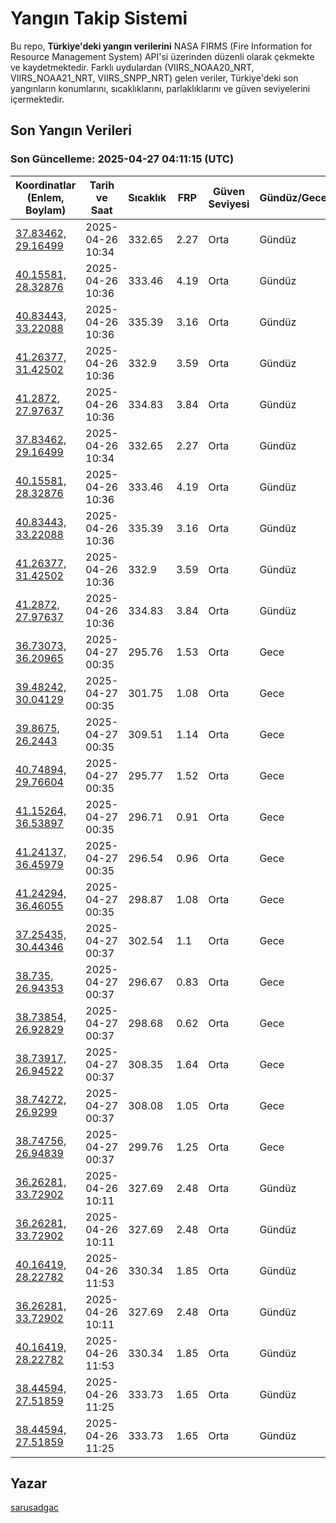# Yangın Takip Sistemi

Bu repo, **Türkiye'deki yangın verilerini** NASA FIRMS (Fire Information for Resource Management System) API'si üzerinden düzenli olarak çekmekte ve kaydetmektedir. Farklı uydulardan (VIIRS_NOAA20_NRT, VIIRS_NOAA21_NRT, VIIRS_SNPP_NRT) gelen veriler, Türkiye'deki son yangınların konumlarını, sıcaklıklarını, parlaklıklarını ve güven seviyelerini içermektedir.

## Son Yangın Verileri
### Son Güncelleme: 2025-04-27 04:11:15 (UTC)

| Koordinatlar (Enlem, Boylam) | Tarih ve Saat | Sıcaklık | FRP | Güven Seviyesi | Gündüz/Gece |
|-----------------------------|----------------|----------|-----|----------------|-------------|
| [37.83462, 29.16499](https://www.google.com/maps?q=37.83462,29.16499) | 2025-04-26 10:34 | 332.65 | 2.27 | Orta | Gündüz |
| [40.15581, 28.32876](https://www.google.com/maps?q=40.15581,28.32876) | 2025-04-26 10:36 | 333.46 | 4.19 | Orta | Gündüz |
| [40.83443, 33.22088](https://www.google.com/maps?q=40.83443,33.22088) | 2025-04-26 10:36 | 335.39 | 3.16 | Orta | Gündüz |
| [41.26377, 31.42502](https://www.google.com/maps?q=41.26377,31.42502) | 2025-04-26 10:36 | 332.9 | 3.59 | Orta | Gündüz |
| [41.2872, 27.97637](https://www.google.com/maps?q=41.2872,27.97637) | 2025-04-26 10:36 | 334.83 | 3.84 | Orta | Gündüz |
| [37.83462, 29.16499](https://www.google.com/maps?q=37.83462,29.16499) | 2025-04-26 10:34 | 332.65 | 2.27 | Orta | Gündüz |
| [40.15581, 28.32876](https://www.google.com/maps?q=40.15581,28.32876) | 2025-04-26 10:36 | 333.46 | 4.19 | Orta | Gündüz |
| [40.83443, 33.22088](https://www.google.com/maps?q=40.83443,33.22088) | 2025-04-26 10:36 | 335.39 | 3.16 | Orta | Gündüz |
| [41.26377, 31.42502](https://www.google.com/maps?q=41.26377,31.42502) | 2025-04-26 10:36 | 332.9 | 3.59 | Orta | Gündüz |
| [41.2872, 27.97637](https://www.google.com/maps?q=41.2872,27.97637) | 2025-04-26 10:36 | 334.83 | 3.84 | Orta | Gündüz |
| [36.73073, 36.20965](https://www.google.com/maps?q=36.73073,36.20965) | 2025-04-27 00:35 | 295.76 | 1.53 | Orta | Gece |
| [39.48242, 30.04129](https://www.google.com/maps?q=39.48242,30.04129) | 2025-04-27 00:35 | 301.75 | 1.08 | Orta | Gece |
| [39.8675, 26.2443](https://www.google.com/maps?q=39.8675,26.2443) | 2025-04-27 00:35 | 309.51 | 1.14 | Orta | Gece |
| [40.74894, 29.76604](https://www.google.com/maps?q=40.74894,29.76604) | 2025-04-27 00:35 | 295.77 | 1.52 | Orta | Gece |
| [41.15264, 36.53897](https://www.google.com/maps?q=41.15264,36.53897) | 2025-04-27 00:35 | 296.71 | 0.91 | Orta | Gece |
| [41.24137, 36.45979](https://www.google.com/maps?q=41.24137,36.45979) | 2025-04-27 00:35 | 296.54 | 0.96 | Orta | Gece |
| [41.24294, 36.46055](https://www.google.com/maps?q=41.24294,36.46055) | 2025-04-27 00:35 | 298.87 | 1.08 | Orta | Gece |
| [37.25435, 30.44346](https://www.google.com/maps?q=37.25435,30.44346) | 2025-04-27 00:37 | 302.54 | 1.1 | Orta | Gece |
| [38.735, 26.94353](https://www.google.com/maps?q=38.735,26.94353) | 2025-04-27 00:37 | 296.67 | 0.83 | Orta | Gece |
| [38.73854, 26.92829](https://www.google.com/maps?q=38.73854,26.92829) | 2025-04-27 00:37 | 298.68 | 0.62 | Orta | Gece |
| [38.73917, 26.94522](https://www.google.com/maps?q=38.73917,26.94522) | 2025-04-27 00:37 | 308.35 | 1.64 | Orta | Gece |
| [38.74272, 26.9299](https://www.google.com/maps?q=38.74272,26.9299) | 2025-04-27 00:37 | 308.08 | 1.05 | Orta | Gece |
| [38.74756, 26.94839](https://www.google.com/maps?q=38.74756,26.94839) | 2025-04-27 00:37 | 299.76 | 1.25 | Orta | Gece |
| [36.26281, 33.72902](https://www.google.com/maps?q=36.26281,33.72902) | 2025-04-26 10:11 | 327.69 | 2.48 | Orta | Gündüz |
| [36.26281, 33.72902](https://www.google.com/maps?q=36.26281,33.72902) | 2025-04-26 10:11 | 327.69 | 2.48 | Orta | Gündüz |
| [40.16419, 28.22782](https://www.google.com/maps?q=40.16419,28.22782) | 2025-04-26 11:53 | 330.34 | 1.85 | Orta | Gündüz |
| [36.26281, 33.72902](https://www.google.com/maps?q=36.26281,33.72902) | 2025-04-26 10:11 | 327.69 | 2.48 | Orta | Gündüz |
| [40.16419, 28.22782](https://www.google.com/maps?q=40.16419,28.22782) | 2025-04-26 11:53 | 330.34 | 1.85 | Orta | Gündüz |
| [38.44594, 27.51859](https://www.google.com/maps?q=38.44594,27.51859) | 2025-04-26 11:25 | 333.73 | 1.65 | Orta | Gündüz |
| [38.44594, 27.51859](https://www.google.com/maps?q=38.44594,27.51859) | 2025-04-26 11:25 | 333.73 | 1.65 | Orta | Gündüz |

## Yazar

[sarusadgac](https://x.com/sarusadgac)
